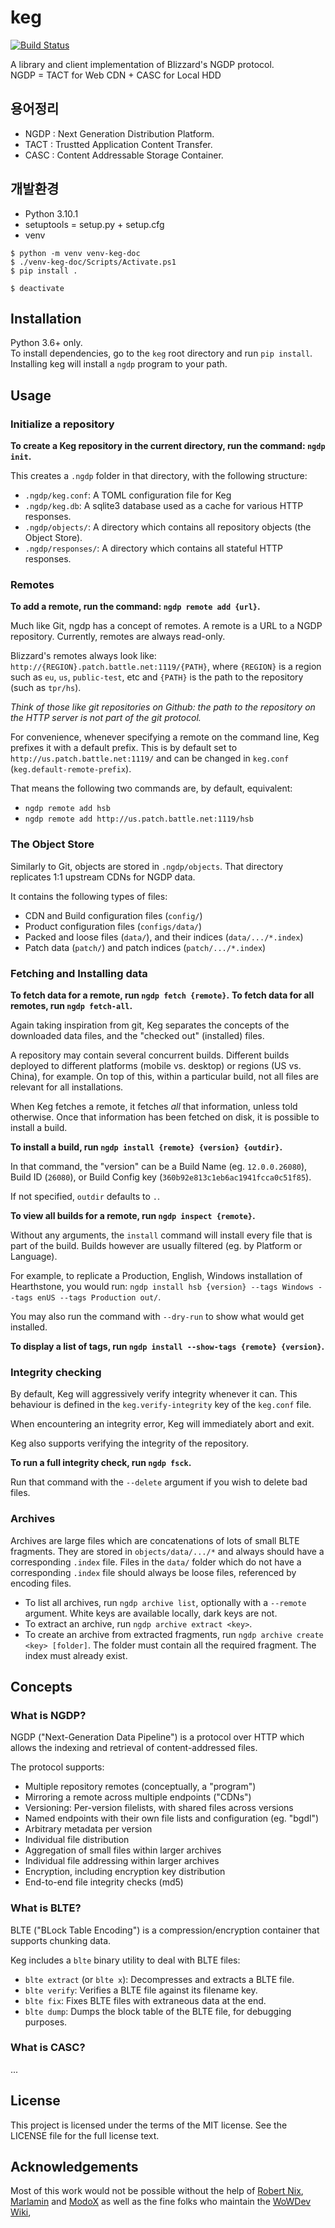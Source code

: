 # keg
[![Build Status](https://api.travis-ci.org/HearthSim/keg.svg?branch=master)](https://travis-ci.org/HearthSim/keg)

A library and client implementation of Blizzard's NGDP protocol.  
NGDP = TACT for Web CDN + CASC for Local HDD

## 용어정리

- NGDP : Next Generation Distribution Platform.
- TACT : Trustted Application Content Transfer.
- CASC : Content Addressable Storage Container. 

## 개발환경
- Python 3.10.1
- setuptools = setup.py + setup.cfg
- venv
```
$ python -m venv venv-keg-doc
$ ./venv-keg-doc/Scripts/Activate.ps1
$ pip install .

$ deactivate
```


## Installation

Python 3.6+ only.  
To install dependencies, go to the `keg` root directory and run `pip install`.  
Installing keg will install a `ngdp` program to your path.


## Usage

### Initialize a repository

**To create a Keg repository in the current directory, run the command: `ngdp init`.**

This creates a `.ngdp` folder in that directory, with the following structure:
 - `.ngdp/keg.conf`: A TOML configuration file for Keg
 - `.ngdp/keg.db`: A sqlite3 database used as a cache for various HTTP responses.
 - `.ngdp/objects/`: A directory which contains all repository objects (the Object Store).
 - `.ngdp/responses/`: A directory which contains all stateful HTTP responses.


### Remotes

**To add a remote, run the command: `ngdp remote add {url}`.**

Much like Git, ngdp has a concept of remotes.
A remote is a URL to a NGDP repository.  Currently, remotes are always read-only.

Blizzard's remotes always look like: `http://{REGION}.patch.battle.net:1119/{PATH}`,
where `{REGION}` is a region such as `eu`, `us`, `public-test`, etc and `{PATH}`
is the path to the repository (such as `tpr/hs`).

*Think of those like git repositories on Github: the path to the repository on the
HTTP server is not part of the git protocol.*

For convenience, whenever specifying a remote on the command line, Keg prefixes
it with a default prefix. This is by default set to `http://us.patch.battle.net:1119/`
and can be changed in `keg.conf` (`keg.default-remote-prefix`).

That means the following two commands are, by default, equivalent:

- `ngdp remote add hsb`
- `ngdp remote add http://us.patch.battle.net:1119/hsb`


### The Object Store

Similarly to Git, objects are stored in `.ngdp/objects`.
That directory replicates 1:1 upstream CDNs for NGDP data.

It contains the following types of files:

 - CDN and Build configuration files (`config/`)
 - Product configuration files (`configs/data/`)
 - Packed and loose files (`data/`), and their indices (`data/.../*.index`)
 - Patch data (`patch/`) and patch indices (`patch/.../*.index`)


### Fetching and Installing data

**To fetch data for a remote, run `ngdp fetch {remote}`.**
**To fetch data for all remotes, run `ngdp fetch-all`.**

Again taking inspiration from git, Keg separates the concepts of the downloaded
data files, and the "checked out" (installed) files.

A repository may contain several concurrent builds. Different builds deployed to
different platforms (mobile vs. desktop) or regions (US vs. China), for example.
On top of this, within a particular build, not all files are relevant for all
installations.

When Keg fetches a remote, it fetches *all* that information, unless told otherwise.
Once that information has been fetched on disk, it is possible to install a build.

**To install a build, run `ngdp install {remote} {version} {outdir}`.**

In that command, the "version" can be a Build Name (eg. `12.0.0.26080`), Build ID
(`26080`), or Build Config key (`360b92e813c1eb6ac1941fcca0c51f85`).

If not specified, `outdir` defaults to `.`.

**To view all builds for a remote, run `ngdp inspect {remote}`.**

Without any arguments, the `install` command will install every file that is part
of the build. Builds however are usually filtered (eg. by Platform or Language).

For example, to replicate a Production, English, Windows installation of Hearthstone,
you would run: `ngdp install hsb {version} --tags Windows --tags enUS --tags Production out/`.

You may also run the command with `--dry-run` to show what would get installed.

**To display a list of tags, run `ngdp install --show-tags {remote} {version}`.**


### Integrity checking

By default, Keg will aggressively verify integrity whenever it can.
This behaviour is defined in the `keg.verify-integrity` key of the `keg.conf` file.

When encountering an integrity error, Keg will immediately abort and exit.

Keg also supports verifying the integrity of the repository.

**To run a full integrity check, run `ngdp fsck`.**

Run that command with the `--delete` argument if you wish to delete bad files.


### Archives

Archives are large files which are concatenations of lots of small BLTE fragments.
They are stored in `objects/data/.../*` and always should have a corresponding `.index`
file.
Files in the `data/` folder which do not have a corresponding `.index` file should always
be loose files, referenced by encoding files.

- To list all archives, run `ngdp archive list`, optionally with a `--remote` argument.
  White keys are available locally, dark keys are not.
- To extract an archive, run `ngdp archive extract <key>`.
- To create an archive from extracted fragments, run `ngdp archive create <key> [folder]`.
  The folder must contain all the required fragment. The index must already exist.


## Concepts

### What is NGDP?

NGDP ("Next-Generation Data Pipeline") is a protocol over HTTP which allows the
indexing and retrieval of content-addressed files.

The protocol supports:
 - Multiple repository remotes (conceptually, a "program")
 - Mirroring a remote across multiple endpoints ("CDNs")
 - Versioning: Per-version filelists, with shared files across versions
 - Named endpoints with their own file lists and configuration (eg. "bgdl")
 - Arbitrary metadata per version
 - Individual file distribution
 - Aggregation of small files within larger archives
 - Individual file addressing within larger archives
 - Encryption, including encryption key distribution
 - End-to-end file integrity checks (md5)


### What is BLTE?

BLTE ("BLock Table Encoding") is a compression/encryption container that
supports chunking data.

Keg includes a `blte` binary utility to deal with BLTE files:

 - `blte extract` (or `blte x`): Decompresses and extracts a BLTE file.
 - `blte verify`: Verifies a BLTE file against its filename key.
 - `blte fix`: Fixes BLTE files with extraneous data at the end.
 - `blte dump`: Dumps the block table of the BLTE file, for debugging purposes.


### What is CASC?

...


## License

This project is licensed under the terms of the MIT license.
See the LICENSE file for the full license text.


## Acknowledgements

Most of this work would not be possible without the help of
[Robert Nix](https://twitter.com/mischanix), [Marlamin](https://twitter.com/Marlamin)
and [ModoX](https://github.com/mdX7/) as well as the fine folks who maintain
the [WoWDev Wiki](https://wowdev.wiki/),

